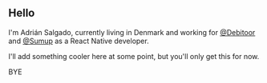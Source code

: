 ## Hello
I'm Adrián Salgado, currently living in Denmark and working for [@Debitoor](https://github.com/debitoor) and [@Sumup](https://github.com/sumup) as a React Native developer.

I'll add something cooler here at some point, but you'll only get this for now.

BYE
